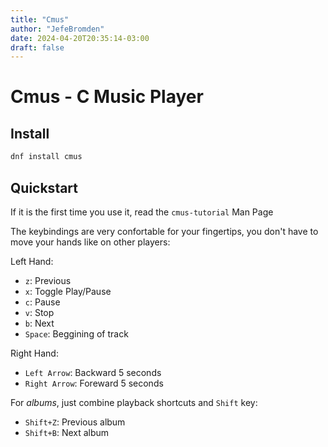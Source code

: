 ```yaml
---
title: "Cmus"
author: "JefeBromden"
date: 2024-04-20T20:35:14-03:00
draft: false
---
```


# Cmus - C Music Player
## Install
```bash
dnf install cmus
```

## Quickstart
If it is the first time you use it, read the `cmus-tutorial` Man Page

The keybindings are very confortable for your fingertips, you don't have to move your hands like on other players:

Left Hand:
- `z`: Previous
- `x`: Toggle Play/Pause
- `c`: Pause
- `v`: Stop
- `b`: Next
- `Space`: Beggining of track

Right Hand:
- `Left Arrow`: Backward 5 seconds
- `Right Arrow`: Foreward 5 seconds

For *albums*, just combine playback shortcuts and `Shift` key:
- `Shift+Z`: Previous album
- `Shift+B`: Next album

